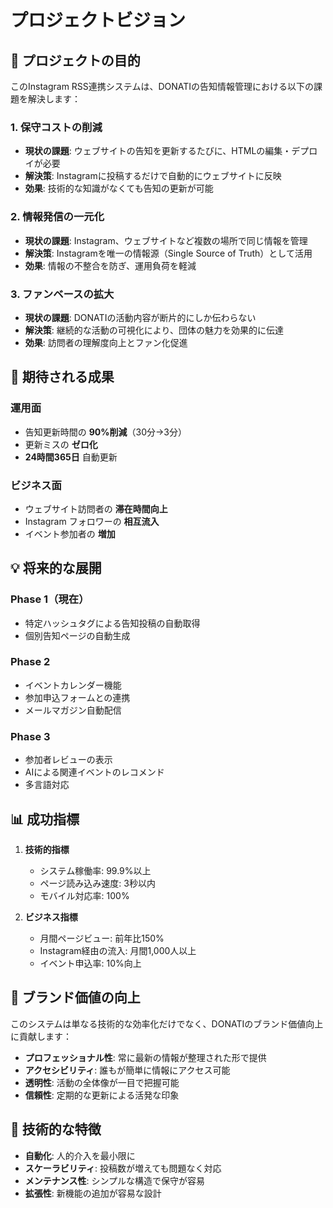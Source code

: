 # プロジェクトビジョン

## 🎯 プロジェクトの目的

このInstagram RSS連携システムは、DONATIの告知情報管理における以下の課題を解決します：

### 1. **保守コストの削減**
- **現状の課題**: ウェブサイトの告知を更新するたびに、HTMLの編集・デプロイが必要
- **解決策**: Instagramに投稿するだけで自動的にウェブサイトに反映
- **効果**: 技術的な知識がなくても告知の更新が可能

### 2. **情報発信の一元化**
- **現状の課題**: Instagram、ウェブサイトなど複数の場所で同じ情報を管理
- **解決策**: Instagramを唯一の情報源（Single Source of Truth）として活用
- **効果**: 情報の不整合を防ぎ、運用負荷を軽減

### 3. **ファンベースの拡大**
- **現状の課題**: DONATIの活動内容が断片的にしか伝わらない
- **解決策**: 継続的な活動の可視化により、団体の魅力を効果的に伝達
- **効果**: 訪問者の理解度向上とファン化促進

## 🚀 期待される成果

### 運用面
- 告知更新時間の **90%削減**（30分→3分）
- 更新ミスの **ゼロ化**
- **24時間365日** 自動更新

### ビジネス面
- ウェブサイト訪問者の **滞在時間向上**
- Instagram フォロワーの **相互流入**
- イベント参加者の **増加**

## 💡 将来的な展開

### Phase 1（現在）
- 特定ハッシュタグによる告知投稿の自動取得
- 個別告知ページの自動生成

### Phase 2
- イベントカレンダー機能
- 参加申込フォームとの連携
- メールマガジン自動配信

### Phase 3
- 参加者レビューの表示
- AIによる関連イベントのレコメンド
- 多言語対応

## 📊 成功指標

1. **技術的指標**
   - システム稼働率: 99.9%以上
   - ページ読み込み速度: 3秒以内
   - モバイル対応率: 100%

2. **ビジネス指標**
   - 月間ページビュー: 前年比150%
   - Instagram経由の流入: 月間1,000人以上
   - イベント申込率: 10%向上

## 🎨 ブランド価値の向上

このシステムは単なる技術的な効率化だけでなく、DONATIのブランド価値向上に貢献します：

- **プロフェッショナル性**: 常に最新の情報が整理された形で提供
- **アクセシビリティ**: 誰もが簡単に情報にアクセス可能
- **透明性**: 活動の全体像が一目で把握可能
- **信頼性**: 定期的な更新による活発な印象

## 🔧 技術的な特徴

- **自動化**: 人的介入を最小限に
- **スケーラビリティ**: 投稿数が増えても問題なく対応
- **メンテナンス性**: シンプルな構造で保守が容易
- **拡張性**: 新機能の追加が容易な設計